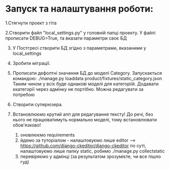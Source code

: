 # Запуск та налаштування роботи:

1.Стягнути проект з гіта

2.Створити файл "local_settings.py" у головній папці проекту. У файлі прописати DEBUG=True, та вказати параметри своє БД

3. У Постгресі створити БД згідно з параметрами, вказаними у local_settings

4. Зробити міграції.

5. Прописати дефолтні значення БД до моделі Category. Запускається командою: 
              ./manage.py loaddata product/fixtures/static_category.json
   Таким чином у всіх буде однакові моделі для категоріій. Додавати ккатегорії через адмінку не портібно. 
   Можна редагувати за потребою

6. Створити суперюзера.

8. Встановлюємо крутий апп для редагування тексту! До речі, без нього не працюватимуть нормально моделі, тому встановлювати обов'язково!
    1) оновлюємо requirements
    2) йдемо за туторіалом - налаштовуємо лише editor --> https://github.com/django-ckeditor/django-ckeditor
       по суті, налаштовуємо лише папку static, робимо ./manage.py collectstatic
    2) перевіряємо у адмінці (за результатом зрозумієте, чи все пішло гуд)
    
    



